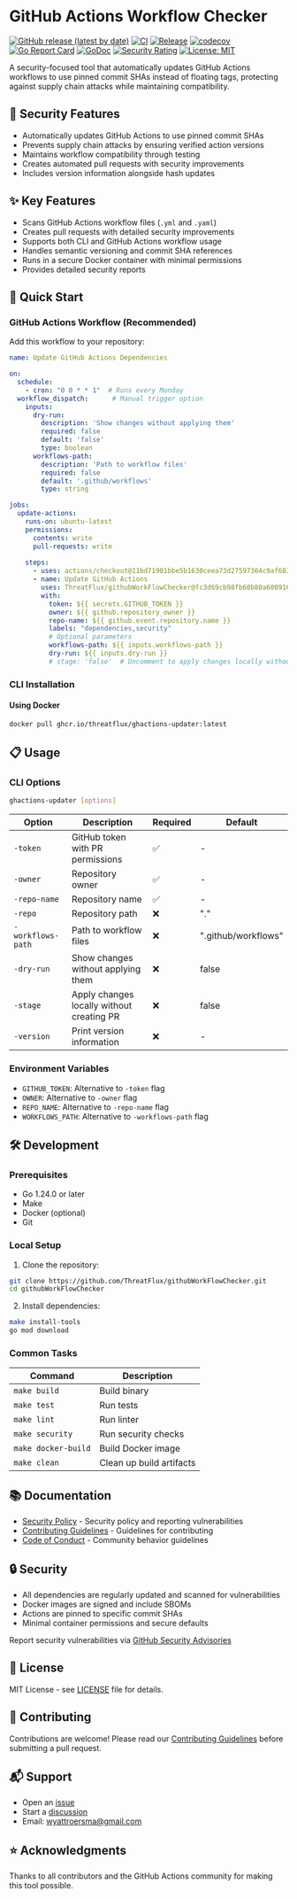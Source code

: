 # GitHub Actions Workflow Checker
[![GitHub release (latest by date)](https://img.shields.io/github/v/release/ThreatFlux/githubWorkFlowChecker)](https://github.com/ThreatFlux/githubWorkFlowChecker/releases)
[![CI](https://github.com/ThreatFlux/githubWorkFlowChecker/actions/workflows/ci.yml/badge.svg)](https://github.com/ThreatFlux/githubWorkFlowChecker/actions/workflows/ci.yml)
[![Release](https://github.com/ThreatFlux/githubWorkFlowChecker/actions/workflows/release.yml/badge.svg)](https://github.com/ThreatFlux/githubWorkFlowChecker/actions/workflows/release.yml)
[![codecov](https://codecov.io/gh/ThreatFlux/githubWorkFlowChecker/branch/main/graph/badge.svg)](https://codecov.io/gh/ThreatFlux/githubWorkFlowChecker)
[![Go Report Card](https://goreportcard.com/badge/github.com/ThreatFlux/githubWorkFlowChecker)](https://goreportcard.com/report/github.com/ThreatFlux/githubWorkFlowChecker)
[![GoDoc](https://godoc.org/github.com/ThreatFlux/githubWorkFlowChecker?status.svg)](https://godoc.org/github.com/ThreatFlux/githubWorkFlowChecker)
[![Security Rating](https://sonarcloud.io/api/project_badges/measure?project=ThreatFlux_githubWorkFlowChecker&metric=security_rating)](https://sonarcloud.io/summary/new_code?id=ThreatFlux_githubWorkFlowChecker)
[![License: MIT](https://img.shields.io/badge/License-MIT-yellow.svg)](https://opensource.org/licenses/MIT)


A security-focused tool that automatically updates GitHub Actions workflows to use pinned commit SHAs instead of floating tags, protecting against supply chain attacks while maintaining compatibility.

## 🔐 Security Features

- Automatically updates GitHub Actions to use pinned commit SHAs
- Prevents supply chain attacks by ensuring verified action versions
- Maintains workflow compatibility through testing
- Creates automated pull requests with security improvements
- Includes version information alongside hash updates

## ✨ Key Features

- Scans GitHub Actions workflow files (`.yml` and `.yaml`)
- Creates pull requests with detailed security improvements
- Supports both CLI and GitHub Actions workflow usage
- Handles semantic versioning and commit SHA references
- Runs in a secure Docker container with minimal permissions
- Provides detailed security reports

## 🚀 Quick Start

### GitHub Actions Workflow (Recommended)

Add this workflow to your repository:

```yaml
name: Update GitHub Actions Dependencies

on:
  schedule:
    - cron: "0 0 * * 1"  # Runs every Monday
  workflow_dispatch:      # Manual trigger option
    inputs:
      dry-run:
        description: 'Show changes without applying them'
        required: false
        default: 'false'
        type: boolean
      workflows-path:
        description: 'Path to workflow files'
        required: false
        default: '.github/workflows'
        type: string

jobs:
  update-actions:
    runs-on: ubuntu-latest
    permissions:
      contents: write
      pull-requests: write
    
    steps:
      - uses: actions/checkout@11bd71901bbe5b1630ceea73d27597364c9af683  # v4.2.2
      - name: Update GitHub Actions
        uses: ThreatFlux/githubWorkFlowChecker@fc3d69cb98fb60b80a6009169959831d4f49ee7d  # v1.20250309.1
        with:
          token: ${{ secrets.GITHUB_TOKEN }}
          owner: ${{ github.repository_owner }}
          repo-name: ${{ github.event.repository.name }}
          labels: "dependencies,security"
          # Optional parameters
          workflows-path: ${{ inputs.workflows-path }}
          dry-run: ${{ inputs.dry-run }}
          # stage: 'false'  # Uncomment to apply changes locally without creating a PR
```

### CLI Installation


#### Using Docker
```bash
docker pull ghcr.io/threatflux/ghactions-updater:latest
```

## 📋 Usage

### CLI Options

```bash
ghactions-updater [options]
```

| Option | Description | Required | Default |
|--------|-------------|----------|---------|
| `-token` | GitHub token with PR permissions | ✅ | - |
| `-owner` | Repository owner | ✅ | - |
| `-repo-name` | Repository name | ✅ | - |
| `-repo` | Repository path | ❌ | "." |
| `-workflows-path` | Path to workflow files | ❌ | ".github/workflows" |
| `-dry-run` | Show changes without applying them | ❌ | false |
| `-stage` | Apply changes locally without creating PR | ❌ | false |
| `-version` | Print version information | ❌ | - |

### Environment Variables

- `GITHUB_TOKEN`: Alternative to `-token` flag
- `OWNER`: Alternative to `-owner` flag
- `REPO_NAME`: Alternative to `-repo-name` flag
- `WORKFLOWS_PATH`: Alternative to `-workflows-path` flag

## 🛠️ Development

### Prerequisites

- Go 1.24.0 or later
- Make
- Docker (optional)
- Git

### Local Setup

1. Clone the repository:
```bash
git clone https://github.com/ThreatFlux/githubWorkFlowChecker.git
cd githubWorkFlowChecker
```

2. Install dependencies:
```bash
make install-tools
go mod download
```

### Common Tasks

| Command | Description |
|---------|-------------|
| `make build` | Build binary |
| `make test` | Run tests |
| `make lint` | Run linter |
| `make security` | Run security checks |
| `make docker-build` | Build Docker image |
| `make clean` | Clean up build artifacts |

## 📚 Documentation

- [Security Policy](SECURITY.md) - Security policy and reporting vulnerabilities
- [Contributing Guidelines](CONTRIBUTING.md) - Guidelines for contributing
- [Code of Conduct](CODE_OF_CONDUCT.md) - Community behavior guidelines

## 🔒 Security

- All dependencies are regularly updated and scanned for vulnerabilities
- Docker images are signed and include SBOMs
- Actions are pinned to specific commit SHAs
- Minimal container permissions and secure defaults

Report security vulnerabilities via [GitHub Security Advisories](https://github.com/ThreatFlux/githubWorkFlowChecker/security/advisories/new)

## 📜 License

MIT License - see [LICENSE](LICENSE) file for details.

## 🤝 Contributing

Contributions are welcome! Please read our [Contributing Guidelines](CONTRIBUTING.md) before submitting a pull request.

## 📬 Support

- Open an [issue](https://github.com/ThreatFlux/githubWorkFlowChecker/issues)
- Start a [discussion](https://github.com/ThreatFlux/githubWorkFlowChecker/discussions)
- Email: wyattroersma@gmail.com

## ⭐ Acknowledgments

Thanks to all contributors and the GitHub Actions community for making this tool possible.
